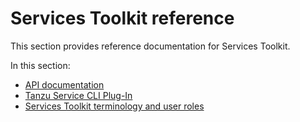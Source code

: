 # Services Toolkit reference

This section provides reference documentation for Services Toolkit.

In this section:

- [API documentation](api/index.hbs.md)
- [Tanzu Service CLI Plug-In](tanzu-service-cli.hbs.md)
- [Services Toolkit terminology and user roles](terminology-and-user-roles.hbs.md)
